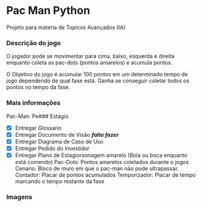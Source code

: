 # Pac Man Python
Projeto para materia de Topicos Avançados (IA)

### Descrição do jogo
O jogador pode se movimentar para cima, baixo, esquerda e direita enquanto coleta as pac-dots (pontos amarelos) e acumula
pontos.

O Objetivo do jogo é acumular 100 pontos em um determinado tempo de jogo dependendo de qual fase está. Ganha se conseguir
coletar todos os pontos no tempo da fase.

### Mais informações

Pac-Man: Pe### Estágio
- [x] Entregar Glossario
- [x] Entregar Documento de Visão ***falta fazer***
- [x] Entregar Diagrama de Caso de Uso
- [x] Entregar Pedido do Investidor
- [x] Entregar Plano de Estagiorsonagem amarelo (Bola ou boca enquanto está comendo)
Pac-Dots: Pontos amarelos coletados durante o jogos
Cenario: Bloco de muro em que o pac-man não pode ultrapassar.
Contador: Placar de pontos acumulados
Temporizador: Placar de tempo marcando o tempo restante da fase

### Imagens
